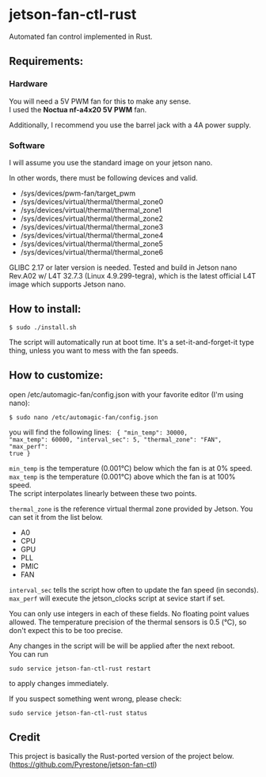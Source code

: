 # jetson-fan-ctl-rust
Automated fan control implemented in Rust.

## Requirements:

### Hardware
You will need a 5V PWM fan for this to make any sense.  
I used the **Noctua nf-a4x20 5V PWM** fan.

Additionally, I recommend you use the barrel jack with a 4A power supply.  

### Software
I will assume you use the standard image on your jetson nano.

In other words, there must be following devices and valid.
* /sys/devices/pwm-fan/target_pwm
* /sys/devices/virtual/thermal/thermal_zone0
* /sys/devices/virtual/thermal/thermal_zone1
* /sys/devices/virtual/thermal/thermal_zone2
* /sys/devices/virtual/thermal/thermal_zone3
* /sys/devices/virtual/thermal/thermal_zone4
* /sys/devices/virtual/thermal/thermal_zone5
* /sys/devices/virtual/thermal/thermal_zone6

GLIBC 2.17 or later version is needed. 
Tested and build in Jetson nano Rev.A02 w/ L4T 32.7.3 (Linux 4.9.299-tegra), which is the latest official L4T image which supports Jetson nano.

## How to install:
<code>$ sudo ./install.sh</code>

The script will automatically run at boot time.
It's a set-it-and-forget-it type thing, unless you want to mess with the fan speeds.

## How to customize:
open /etc/automagic-fan/config.json with your favorite editor (I'm using nano):  

<code>$ sudo nano /etc/automagic-fan/config.json</code>

you will find the following lines:
<code>
    {
        "min_temp": 30000,
        "max_temp": 60000,
        "interval_sec": 5,
        "thermal_zone": "FAN",
        "max_perf": true
    }
</code>

<code>min_temp</code> is the temperature (0.001°C) below which the fan is at 0% speed.  
<code>max_temp</code> is the temperature (0.001°C) above which the fan is at 100% speed.  
The script interpolates linearly between these two points.

<code>thermal_zone</code> is the reference virtual thermal zone provided by Jetson. You can set it from the list below.
* A0
* CPU
* GPU
* PLL
* PMIC
* FAN

<code>interval_sec</code> tells the script how often to update the fan speed (in seconds).  
<code>max_perf</code> will execute the jetson_clocks script at sevice start if set.

You can only use integers in each of these fields. No floating point values allowed.
The temperature precision of the thermal sensors is 0.5 (°C), so don't expect this to be too precise.

Any changes in the script will be will be applied after the next reboot.  
You can run

    sudo service jetson-fan-ctl-rust restart

to apply changes immediately.

If you suspect something went wrong, please check:

    sudo service jetson-fan-ctl-rust status

## Credit
This project is basically the Rust-ported version of the project below.
(https://github.com/Pyrestone/jetson-fan-ctl)